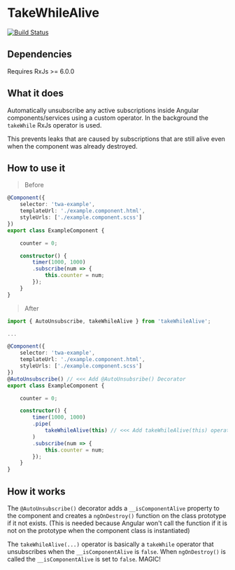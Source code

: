 # TakeWhileAlive
[![Build Status](https://travis-ci.org/joostme/takeWhileAlive.svg?branch=master)](https://travis-ci.org/joostme/takeWhileAlive)
## Dependencies

Requires RxJs >= 6.0.0

## What it does

Automatically unsubscribe any active subscriptions inside Angular components/services using a custom operator.
In the background the `takeWhile` RxJs operator is used.

This prevents leaks that are caused by subscriptions that are still alive even when the component was already destroyed.

## How to use it

> Before

```ts
@Component({
    selector: 'twa-example',
    templateUrl: './example.component.html',
    styleUrls: ['./example.component.scss']
})
export class ExampleComponent {

    counter = 0;

    constructor() {
        timer(1000, 1000)
        .subscribe(num => {
            this.counter = num;
        });
    }
}

```

> After

```ts
import { AutoUnsubscribe, takeWhileAlive } from 'takeWhileAlive';

...

@Component({
    selector: 'twa-example',
    templateUrl: './example.component.html',
    styleUrls: ['./example.component.scss']
})
@AutoUnsubscribe() // <<< Add @AutoUnsubsribe() Decorator
export class ExampleComponent {

    counter = 0;

    constructor() {
        timer(1000, 1000)
        .pipe(
            takeWhileAlive(this) // <<< Add takeWhileAlive(this) operator
        )
        .subscribe(num => {
            this.counter = num;
        });
    }
}

```

## How it works

The `@AutoUnsubscribe()` decorator adds a `__isComponentAlive` property to the component and creates a `ngOnDestroy()` function on the class prototype if it not exists. (This is needed because Angular won't call the function if it is not on the prototype when the component class is instantiated)

The `takeWhileAlive(...)` operator is basically a `takeWhile` operator that unsubscribes when the `__isComponentAlive` is `false`. When `ngOnDestroy()` is called the `__isComponentAlive` is set to `false`. MAGIC!
